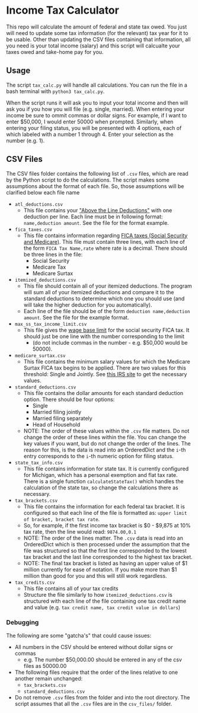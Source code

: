 # Income Tax Calculator 

This repo will calculate the amount of federal and state tax owed. You just will need to update some tax information (for the relevant) tax year for it to be usable. Other than updating the CSV files containing that information, all you need is your total income (salary) and this script will calcualte your taxes owed and take-home pay for you.

## Usage 

The script `tax_calc.py` will handle all calculations. You can run the file in a bash terminal with `python3 tax_calc.py`. 

When the script runs it will ask you to input your total income and then will ask you if you how you will file (e.g. single, married). When entering your income be sure to ommit commas or dollar signs. For example, if I want to enter $50,000, I would enter 50000 when prompted. Similarly, when entering your filing status, you will be presented with 4 options, each of which labeled with a number 1 through 4. Enter your selection as the number (e.g. 1).

## CSV Files

The CSV files folder contains the following list of `.csv` files, which are read by the Python script to do the calculations. The script makes some assumptions about the format of each file. So, those assumptions will be clarified below each file name
- `atl_deductions.csv`
    - This file contains your ["Above the Line Deductions"](https://www.investopedia.com/terms/a/above-the-line-deduction.asp) with one deduction per line. Each line must be in following format: `name,deduction amount`. See the file for the format example.
- `fica_taxes.csv`
    - This file contains information regarding [FICA taxes (Social Security and Medicare)](https://www.irs.gov/taxtopics/tc751).  This file must contain three lines, with each line of the form `FICA Tax Name,rate` where rate is a decimal. There should be three lines in the file:
        - Social Security
        - Medicare Tax
        - Medicare Surtax
- `itemized_deductions.csv`
    - This file should contain all of your itemized deductions. The program will sum all of your itemized deductions and compare it to the standard deductions to determine which one you should use (and will take the higher deduction for you automatically). 
    - Each line of the file should be of the form `deduction name,deduction amount`. See the file for the example format.
- `max_ss_tax_income_limit.csv`
    - This file gives the [wage base limit](https://www.irs.gov/taxtopics/tc751) for the social security FICA tax. It should just be one line with the number corresponding to the limit 
        - (do not include commas in the number  - e.g. $50,000 would be 50000).
- `medicare_surtax.csv`
    - This file contains the minimum salary values for which the Medicare Surtax FICA tax begins to be applied. There are two values for this threshold: Single and Jointly. See [this IRS site](https://www.irs.gov/taxtopics/tc751) to get the necessary values. 
- `standard_deductions.csv`
    - This file contains the dollar amounts for each standard deduction option. There should be four options:
        - Single
        - Married filing jointly
        - Married filing separately
        - Head of Household
    - NOTE: The order of these values within the `.csv` file matters. Do not change the order of these lines within the file. You can change the key values if you want, but do not change the order of the lines. The reason for this, is the data is read into an OrderedDict and the `i`-th entry corresponds to the `i`-th numeric option for filing status. 
- `state_tax_info.csv`
    - This file contains information for state tax. It is currently configured for Michigan, which has a personal exemption and flat tax rate. There is a single function `calculateStateTax()` which handles the calculation of the state tax, so change the calculations there as necessary.
- `tax_brackets.csv`
    - This file contains the information for each federal tax bracket. It is configured so that each line of the file is formatted as: `upper limit of bracket, bracket tax rate`. 
    - So, for example, if the first income tax bracket is $0 - $9,875 at 10% tax rate, then the line would read: `9874.00,0.1`
    - NOTE: The order of the lines matter.  The `.csv` data is read into an OrderedDict which is then processed under the assumption that the file was structured so that the first line corresponded to the lowest tax bracket and the last line corresponded to the highest tax bracket.
    - NOTE: The final tax bracket is listed as having an upper value of $1 million currently for ease of notation. If you make more than $1 million than good for you and this will still work regardless.  
- `tax_credits.csv`
    - This file contains all of your tax credits
    - Structure the file similarly to how `itemized_deductions.csv` is structured with each line of the file containing one tax credit name and value (e.g. `tax credit name, tax credit value in dollars`)


### Debugging

The following are some "gatcha's" that could cause issues:
- All numbers in the CSV should be entered without dollar signs or commas
    - e.g. The number $50,000.00 should be entered in any of the csv files as 50000.00
- The following files require that the order of the lines relative to one another remain unchanged:
    - `tax_brackets.csv`
    - `standard_deductions.csv`
- Do not remove `.csv` files from the folder and into the root directory. The script assumes that all the `.csv` files are in the `csv_files/` folder.

